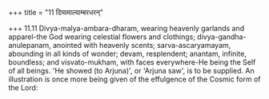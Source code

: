 +++
title = "11 दिव्यमाल्याम्बरधरन्"

+++
11.11 Divya-malya-ambara-dharam, wearing heavenly garlands and
apparel-the God wearing celestial flowers and clothings;
divya-gandha-anulepanam, anointed with heavenly scents;
sarva-ascaryamayam, abounding in all kinds of wonder; devam,
resplendent; anantam, infinite, boundless; and visvato-mukham, with
faces everywhere-He being the Self of all beings. 'He showed (to
Arjuna)', or 'Arjuna saw', is to be supplied. An illustration is once
more being given of the effulgence of the Cosmic form of the Lord:
